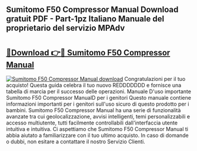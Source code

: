 ## Sumitomo F50 Compressor Manual Download gratuit PDF - Part-1pz Italiano Manuale del proprietario del servizio MPAdv

# <h2><a href="http://df9y7q9.blite.top/?on=Sumitomo+F50+Compressor+Manual">🔗Download 👉🔴 Sumitomo F50 Compressor Manual</a></h2>

[![Sumitomo F50 Compressor Manual download](https://i.imgur.com/lujVjoI.png)](http://df9y7q9.blite.top/?on=Sumitomo+F50+Compressor+Manual)
Congratulazioni per il tuo acquisto! Questa guida celebra il tuo nuovo REDDDDDDD e fornisce una tabella di marcia per il successo delle operazioni. Manuale D'uso importante Sumitomo F50 Compressor ManualD per i genitori Questo manuale contiene informazioni importanti per i genitori sull'uso sicuro di questo prodotto per i bambini. Sumitomo F50 Compressor Manual ha una serie di funzionalità avanzate tra cui geolocalizzazione, avvisi intelligenti, temi personalizzabili e accesso multiutente, tutti facilmente controllabili dall'interfaccia utente intuitiva e intuitiva. Ci aspettiamo che Sumitomo F50 Compressor Manual ti abbia aiutato a familiarizzare con il tuo ultimo acquisto. In caso di domande o dubbi, non esitare a contattare il nostro Servizio Clienti.
